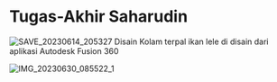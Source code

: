 # Tugas-Akhir Saharudin

![SAVE_20230614_205327](https://github.com/Saharudinsh/Tugas-Akhir/assets/83653696/192ccc33-b597-457e-9652-35d9f4e5a9ac)
Disain Kolam terpal ikan lele di disain dari aplikasi Autodesk Fusion 360

![IMG_20230630_085522_1](https://github.com/Saharudinsh/Tugas-Akhir/assets/83653696/d9439a79-8aa3-4dec-ad5d-bba38555981f)
